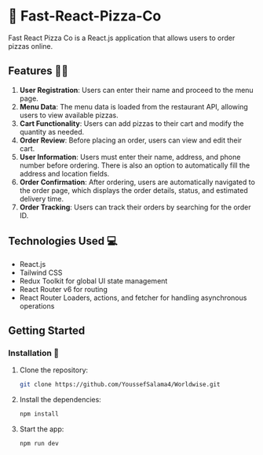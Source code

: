 # 🍕 Fast-React-Pizza-Co

Fast React Pizza Co is a React.js application that allows users to order pizzas online.

## Features 🍕✨

1. **User Registration**: Users can enter their name and proceed to the menu page.
2. **Menu Data**: The menu data is loaded from the restaurant API, allowing users to view available pizzas.
3. **Cart Functionality**: Users can add pizzas to their cart and modify the quantity as needed.
4. **Order Review**: Before placing an order, users can view and edit their cart.
5. **User Information**: Users must enter their name, address, and phone number before ordering. There is also an option to automatically fill the address and location fields.
6. **Order Confirmation**: After ordering, users are automatically navigated to the order page, which displays the order details, status, and estimated delivery time.
7. **Order Tracking**: Users can track their orders by searching for the order ID.

## Technologies Used 💻

- React.js
- Tailwind CSS
- Redux Toolkit for global UI state management
- React Router v6 for routing
- React Router Loaders, actions, and fetcher for handling asynchronous operations

## Getting Started

### Installation 🔧

1. Clone the repository:

   ```bash
   git clone https://github.com/YoussefSalama4/Worldwise.git
   ```

2. Install the dependencies:

   ```bash
   npm install
   ```

3. Start the app:
   ```bash
   npm run dev
   ```
